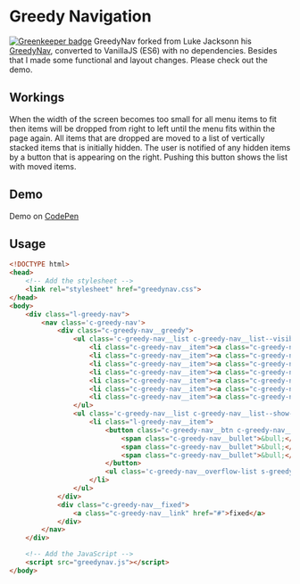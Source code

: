 # Greedy Navigation

[![Greenkeeper badge](https://badges.greenkeeper.io/Mensae/GreedyNav-SASS-VanillaJS.svg)](https://greenkeeper.io/)
GreedyNav forked from Luke Jacksonn his [GreedyNav](https://github.com/lukejacksonn/GreedyNav), converted to VanillaJS (ES6) with no dependencies. Besides that I made some functional and layout changes. Please check out the demo.

## Workings
When the width of the screen becomes too small for all menu items to fit then items will be dropped from right to left until the menu fits within the page again. All items that are dropped are moved to a list of vertically stacked items that is initially hidden. The user is notified of any hidden items by a button that is appearing on the right. Pushing this button shows the list with moved items.

## Demo

Demo on [CodePen](http://codepen.io/jmeester/pen/yVpYqm)

## Usage
```html
<!DOCTYPE html>
<head>
	<!-- Add the stylesheet -->
    <link rel="stylesheet" href="greedynav.css">
</head>
<body>
    <div class="l-greedy-nav">
        <nav class='c-greedy-nav'>
            <div class="c-greedy-nav__greedy">
                <ul class='c-greedy-nav__list c-greedy-nav__list--visible'>
                    <li class="c-greedy-nav__item"><a class="c-greedy-nav__link" href='#'>navbar</a></li>
                    <li class="c-greedy-nav__item"><a class="c-greedy-nav__link" href='#'>that</a></li>
                    <li class="c-greedy-nav__item"><a class="c-greedy-nav__link" href='#'>handles</a></li>
                    <li class="c-greedy-nav__item"><a class="c-greedy-nav__link" href='#'>overflowing</a></li>
                    <li class="c-greedy-nav__item"><a class="c-greedy-nav__link" href='#'>menu</a></li>
                    <li class="c-greedy-nav__item"><a class="c-greedy-nav__link" href='#'>elements</a></li>
                    <li class="c-greedy-nav__item"><a class="c-greedy-nav__link" href='#'>effortlessly</a></li>
                </ul>
                <ul class='c-greedy-nav__list c-greedy-nav__list--show-more'>
                    <li class="l-greedy-nav__item">
                        <button class="c-greedy-nav__btn c-greedy-nav__btn--show-more c-greedy-nav__link">
                            <span class="c-greedy-nav__bullet">&bull;</span>
                            <span class="c-greedy-nav__bullet">&bull;</span>
                            <span class="c-greedy-nav__bullet">&bull;</span>
                        </button>
                        <ul class='c-greedy-nav__overflow-list s-greedy-nav-hidden'></ul>
                    </li>
                </ul>
            </div>
            <div class="c-greedy-nav__fixed">
                <a class="c-greedy-nav__link" href="#">fixed</a>
            </div>
        </nav>
    </div>

	<!-- Add the JavaScript -->
	<script src="greedynav.js"></script>
</body>
```
